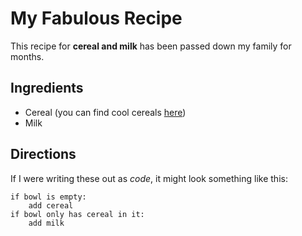 # My Fabulous Recipe
This recipe for **cereal and milk** has been passed down my family for months.

## Ingredients
* Cereal (you can find cool cereals [here](www.example.com/coolcereals))
* Milk


## Directions

If I were writing these out as _code_, it might look something like this:

```
if bowl is empty:
    add cereal
if bowl only has cereal in it:
    add milk
```
